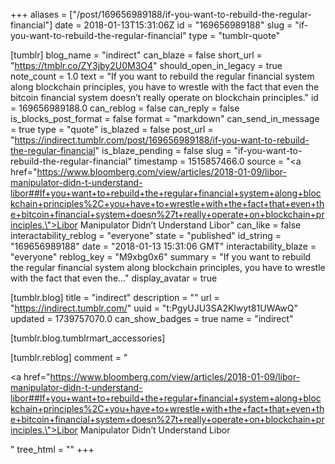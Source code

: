 +++
aliases = ["/post/169656989188/if-you-want-to-rebuild-the-regular-financial"]
date = 2018-01-13T15:31:06Z
id = "169656989188"
slug = "if-you-want-to-rebuild-the-regular-financial"
type = "tumblr-quote"

[tumblr]
blog_name = "indirect"
can_blaze = false
short_url = "https://tmblr.co/ZY3jby2U0M3O4"
should_open_in_legacy = true
note_count = 1.0
text = "If you want to rebuild the regular financial system along blockchain principles, you have to wrestle with the fact that even the bitcoin financial system doesn&rsquo;t really operate on blockchain principles."
id = 169656989188.0
can_reblog = false
can_reply = false
is_blocks_post_format = false
format = "markdown"
can_send_in_message = true
type = "quote"
is_blazed = false
post_url = "https://indirect.tumblr.com/post/169656989188/if-you-want-to-rebuild-the-regular-financial"
is_blaze_pending = false
slug = "if-you-want-to-rebuild-the-regular-financial"
timestamp = 1515857466.0
source = "<a href=\"https://www.bloomberg.com/view/articles/2018-01-09/libor-manipulator-didn-t-understand-libor##If+you+want+to+rebuild+the+regular+financial+system+along+blockchain+principles%2C+you+have+to+wrestle+with+the+fact+that+even+the+bitcoin+financial+system+doesn%27t+really+operate+on+blockchain+principles.\">Libor Manipulator Didn&rsquo;t Understand Libor</a>"
can_like = false
interactability_reblog = "everyone"
state = "published"
id_string = "169656989188"
date = "2018-01-13 15:31:06 GMT"
interactability_blaze = "everyone"
reblog_key = "M9xbg0x6"
summary = "If you want to rebuild the regular financial system along blockchain principles, you have to wrestle with the fact that even the..."
display_avatar = true

[tumblr.blog]
title = "indirect"
description = ""
url = "https://indirect.tumblr.com/"
uuid = "t:PgyUJU3SA2Klwyt81UWAwQ"
updated = 1739757070.0
can_show_badges = true
name = "indirect"

[tumblr.blog.tumblrmart_accessories]

[tumblr.reblog]
comment = "<p><a href=\"https://www.bloomberg.com/view/articles/2018-01-09/libor-manipulator-didn-t-understand-libor##If+you+want+to+rebuild+the+regular+financial+system+along+blockchain+principles%2C+you+have+to+wrestle+with+the+fact+that+even+the+bitcoin+financial+system+doesn%27t+really+operate+on+blockchain+principles.\">Libor Manipulator Didn’t Understand Libor</a></p>"
tree_html = ""
+++
